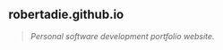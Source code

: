<!-- ---
title: ReadMe
layout: default
hide: false #(optional; if true, a link won't appear in the nav menu. All this does is remove the nav link; your page will still be served to anyone who has the URL.)
--- -->

## robertadie.github.io

> *Personal software development portfolio website.*
